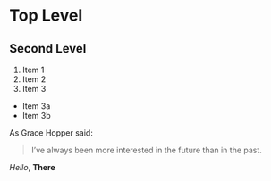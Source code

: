 # Top Level
## Second Level

1. Item 1
2. Item 2
3. Item 3
 * Item 3a
 * Item 3b

 As Grace Hopper said:
> I’ve always been more interested
> in the future than in the past.

_Hello_, **There**
